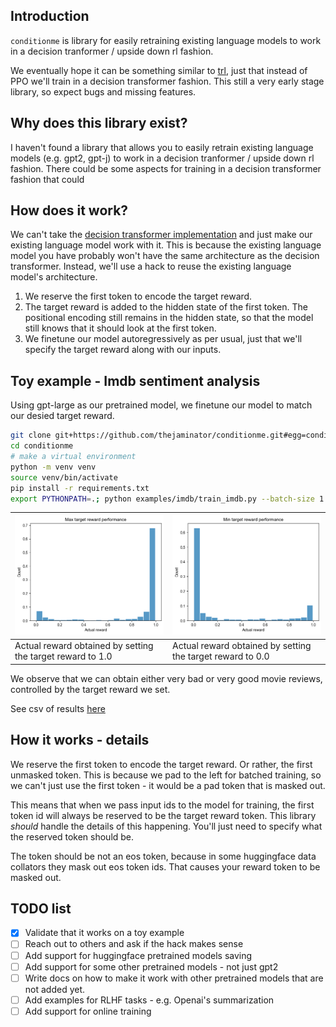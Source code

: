 ## Introduction
`conditionme` is library for easily retraining existing language models to work in a decision tranformer / upside down rl fashion.

We eventually hope it can be something similar to [trl](https://github.com/lvwerra/trl), just that instead of PPO we'll train in a decision transformer fashion.
This still a very early stage library, so expect bugs and missing features.



## Why does this library exist?
I haven't found a library that allows you to easily retrain existing language models (e.g. gpt2, gpt-j) to work in a decision tranformer / upside down rl fashion.
There could be some aspects for training in a decision transformer fashion that could

## How does it work?
We can't take the [decision transformer implementation](https://huggingface.co/blog/decision-transformers) and just make our existing language model work with it. This is because the existing language model you have probably won't have the same architecture as the decision transformer.
Instead, we'll use a hack to reuse the existing language model's architecture.

1. We reserve the first token to encode the target reward.
2. The target reward is added to the hidden state of the first token. The positional encoding still remains in the hidden state, so that the model still knows that it should look at the first token.
3. We finetune our model autoregressively as per usual, just that we'll specify the target reward along with our inputs.

## Toy example - Imdb sentiment analysis
Using gpt-large as our pretrained model, we finetune our model to match our desied target reward.

```bash
git clone git+https://github.com/thejaminator/conditionme.git#egg=conditionme
cd conditionme
# make a virtual environment
python -m venv venv
source venv/bin/activate
pip install -r requirements.txt
export PYTHONPATH=.; python examples/imdb/train_imdb.py --batch-size 1 --epochs 1 --model gpt2-large --save-dir gpt2_conditional
```

| ![high_reward_dist.png](eval_results%2Flarge_results%2Fhigh_reward_dist.png) | ![low_reward_dist.png](eval_results%2Flarge_results%2Flow_reward_dist.png) |
|------------------------------------------------------------------------------|----------------------------------------------------------------------------|
| Actual reward obtained by setting the target reward to 1.0                    | Actual reward obtained by setting the target reward to 0.0                 |

We observe that we can obtain either very bad or very good movie reviews, controlled by the target reward we set.

See csv of results [here](eval_results/large_results) 


## How it works - details

We reserve the first token to encode the target reward. Or rather, the first unmasked token. 
This is because we pad to the left for batched training, so we can't just use the first token - it would be a pad token that is masked out.

This means that when we pass input ids to the model for training, the first token id will always be reserved to be the target reward token.
This library *should* handle the details of this happening. You'll just need to specify what the reserved token should be.

The token should be not an eos token, because in some huggingface data collators they mask out eos token ids. That causes your reward token to be masked out.


## TODO list
- [x] Validate that it works on a toy example
- [ ] Reach out to others and ask if the hack makes sense
- [ ] Add support for huggingface pretrained models saving
- [ ] Add support for some other pretrained models - not just gpt2
- [ ] Write docs on how to make it work with other pretrained models that are not added yet.
- [ ] Add examples for RLHF tasks - e.g. Openai's summarization
- [ ] Add support for online training
